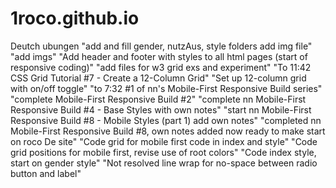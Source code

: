 # 1roco.github.io
Deutch ubungen
"add and fill gender, nutzAus, style folders add img file"
"add imgs"
"Add header and footer with styles to all html pages (start of responsive coding)"
"add files for w3 grid exs and experiment"
"To 11:42 CSS Grid Tutorial #7 - Create a 12-Column Grid"
"Set up 12-column grid with on/off toggle"
"to 7:32 #1 of nn's Mobile-First Responsive Build series"
"complete Mobile-First Responsive Build #2"
"complete nn Mobile-First Responsive Build #4 - Base Styles with own notes" 
"start nn Mobile-First Responsive Build #8 - Mobile Styles (part 1) add own notes"
"completed nn Mobile-First Responsive Build #8, own notes added now ready to make start on roco De site"
"Code grid for mobile first code in index and style"
"Code grid positions for mobile first, revise use of root colors"
"Code index style, start on gender style"
"Not resolved line wrap for no-space between radio button and label"